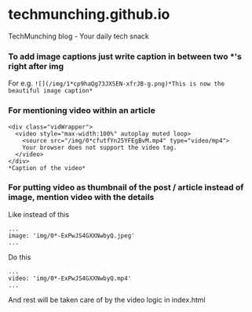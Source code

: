 # techmunching.github.io
TechMunching blog - Your daily tech snack

### To add image captions just write caption in between two *'s right after img
For e.g. 
```![](/img/1*cp9haQg73JXSEN-xfrJB-g.png)*This is now the beautiful image caption*```

### For mentioning video within an article

```
<div class="vidWrapper">
  <video style="max-width:100%" autoplay muted loop>
    <source src="/img/0*cfutfYn25YFEgBvM.mp4" type="video/mp4">
    Your browser does not support the video tag.
  </video>
</div>
*Caption of the video*
```
### For putting video as thumbnail of the post / article instead of image, mention video with the details

Like instead of this

```
...
image: 'img/0*-ExPwJS4GXXNwbyQ.jpeg'
...
```

Do this

```
...
video: 'img/0*-ExPwJS4GXXNwbyQ.mp4'
...
```

And rest will be taken care of by the video logic in index.html
